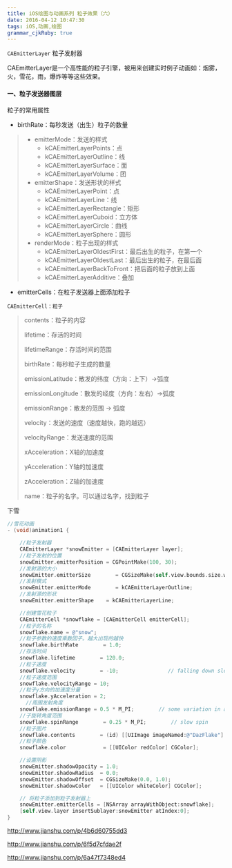 ```yaml
---
title: iOS绘图与动画系列 粒子效果（六）
date: 2016-04-12 10:47:30
tags: iOS,动画,绘图
grammar_cjkRuby: true
---
```


`CAEmitterLayer` 粒子发射器

CAEmitterLayer是一个高性能的粒子引擎，被用来创建实时例子动画如：烟雾，火，雪花，雨，爆炸等等这些效果。

#### 一、粒子发送器图层

粒子的常用属性

- birthRate：每秒发送（出生）粒子的数量

> - emitterMode：发送的样式
>   - kCAEmitterLayerPoints：点
>   - kCAEmitterLayerOutline：线
>   - kCAEmitterLayerSurface：面
>   - kCAEmitterLayerVolume：团
> - emitterShape：发送形状的样式
>   - kCAEmitterLayerPoint：点
>   - kCAEmitterLayerLine：线
>   - kCAEmitterLayerRectangle：矩形
>   - kCAEmitterLayerCuboid：立方体
>   - kCAEmitterLayerCircle：曲线
>   - kCAEmitterLayerSphere：圆形
> - renderMode：粒子出现的样式
>   - kCAEmitterLayerOldestFirst：最后出生的粒子，在第一个
>   - kCAEmitterLayerOldestLast：最后出生的粒子，在最后面
>   - kCAEmitterLayerBackToFront：把后面的粒子放到上面
>   - kCAEmitterLayerAdditive：叠加

- emitterCells：在粒子发送器上面添加粒子



`CAEmitterCell：粒子`

> contents：粒子的内容
>
> lifetime：存活的时间
>
> lifetimeRange：存活时间的范围
>
> birthRate：每秒粒子生成的数量
>
> emissionLatitude：散发的纬度（方向：上下）->弧度
>
> emissionLongitude：散发的经度（方向：左右）->弧度
>
> emissionRange：散发的范围 -> 弧度
>
> velocity：发送的速度（速度越快，跑的越远）
>
> velocityRange：发送速度的范围
>
> xAcceleration：X轴的加速度
>
> yAcceleration：Y轴的加速度
>
> zAcceleration：Z轴的加速度
>
> name：粒子的名字。可以通过名字，找到粒子













下雪

```objectivec
//雪花动画
- (void)animation1 {

    //粒子发射器
    CAEmitterLayer *snowEmitter = [CAEmitterLayer layer];
    //粒子发射的位置
    snowEmitter.emitterPosition = CGPointMake(100, 30);
    //发射源的大小
    snowEmitter.emitterSize        = CGSizeMake(self.view.bounds.size.width, 0.0);;
    //发射模式
    snowEmitter.emitterMode        = kCAEmitterLayerOutline;
    //发射源的形状
    snowEmitter.emitterShape    = kCAEmitterLayerLine;

    //创建雪花粒子
    CAEmitterCell *snowflake = [CAEmitterCell emitterCell];
    //粒子的名称
    snowflake.name = @"snow";
    //粒子参数的速度乘数因子。越大出现的越快
    snowflake.birthRate        = 1.0;
    //存活时间
    snowflake.lifetime        = 120.0;
    //粒子速度
    snowflake.velocity        = -10;                // falling down slowly
    //粒子速度范围
    snowflake.velocityRange = 10;
    //粒子y方向的加速度分量
    snowflake.yAcceleration = 2;
      //周围发射角度
    snowflake.emissionRange = 0.5 * M_PI;        // some variation in angle
    //子旋转角度范围
    snowflake.spinRange        = 0.25 * M_PI;        // slow spin
    //粒子图片
    snowflake.contents        = (id) [[UIImage imageNamed:@"DazFlake"] CGImage];
    //粒子颜色
    snowflake.color            = [[UIColor redColor] CGColor];

    //设置阴影
    snowEmitter.shadowOpacity = 1.0;
    snowEmitter.shadowRadius  = 0.0;
    snowEmitter.shadowOffset  = CGSizeMake(0.0, 1.0);
    snowEmitter.shadowColor   = [[UIColor whiteColor] CGColor];

    // 将粒子添加到粒子发射器上
    snowEmitter.emitterCells = [NSArray arrayWithObject:snowflake];
    [self.view.layer insertSublayer:snowEmitter atIndex:0];
}
```



http://www.jianshu.com/p/4b6d60755dd3

http://www.jianshu.com/p/6f5d7cfdae2f

http://www.jianshu.com/p/6a47f7348ed4

